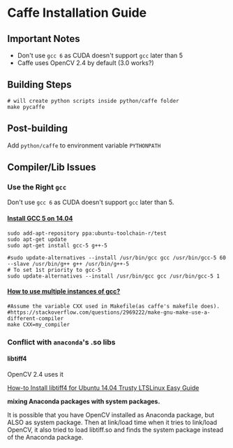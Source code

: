 # Caffe Installation Guide

## Important Notes

- Don't use `gcc 6` as CUDA doesn't support `gcc` later than 5
- Caffe uses OpenCV 2.4 by default (3.0 works?)

## Building Steps

```shell
# will create python scripts inside python/caffe folder
make pycaffe
````

## Post-building

Add `python/caffe` to environment variable `PYTHONPATH`

## Compiler/Lib Issues

### Use the Right `gcc`

Don't use `gcc 6` as CUDA doesn't support `gcc` later than 5.

#### [Install GCC 5 on 14.04](https://gist.github.com/beci/2a2091f282042ed20cda)

```shell
sudo add-apt-repository ppa:ubuntu-toolchain-r/test
sudo apt-get update
sudo apt-get install gcc-5 g++-5
	
#sudo update-alternatives --install /usr/bin/gcc gcc /usr/bin/gcc-5 60 --slave /usr/bin/g++ g++ /usr/bin/g++-5
# To set 1st priority to gcc-5
sudo update-alternatives --install /usr/bin/gcc gcc /usr/bin/gcc-5 1
```

#### [How to use multiple instances of gcc?](https://askubuntu.com/questions/313288/how-to-use-multiple-instances-of-gcc)

```shell
#Assume the variable CXX used in Makefile(as caffe's makefile does).
#https://stackoverflow.com/questions/2969222/make-gnu-make-use-a-different-compiler
make CXX=my_compiler
```

### Conflict with `anaconda`'s .so libs

#### libtiff4

OpenCV 2.4 uses it

[How-to Install libtiff4 for Ubuntu 14.04 Trusty LTSLinux Easy Guide](https://tutorialforlinux.com/2014/06/16/how-to-install-libtiff4-for-ubuntu-14-04-trusty-lts-linux-easy-guide/)

**mixing Anaconda packages with system packages.**

It is possible that you have OpenCV installed as Anaconda package, but ALSO as system package. Then at link/load time when it tries to link/load OpenCV, it also tried to load libtiff.so and finds the system package instead of the Anaconda package.









